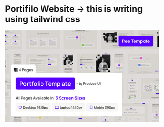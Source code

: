 
# Portifilo Website -> this is writing using tailwind css

![alt img](./assets/images/coverage.png)